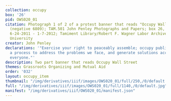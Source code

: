 ```yaml
---
collection: occupy
box: '26'
pid: OWS020_01
citation: Photograph 1 of 2 of a protest banner that reads "Occupy Wall Street," 2011
  (negative 6809); TAM.501 John Penley Photographs and Papers; box 26, folder Negatives
  6-24-2011 - 1-7-2012; Tamiment Library/Robert F. Wagner Labor Archives, New York
  University
creator: John Penley
declarations: '"Exercise your right to peaceably assemble; occupy public space;  create
  a process to address the problems we face, and generate solutions accessible to
  everyone."'
description: Two part banner that reads Occupy Wall Street
themes: Grassroots Organizing and Mutual Aid
order: '032'
layout: occupy_item
thumbnail: "/img/derivatives/iiif/images/OWS020_01/full/250,/0/default.jpg"
full: "/img/derivatives/iiif/images/OWS020_01/full/1140,/0/default.jpg"
manifest: "/img/derivatives/iiif/OWS020_01/manifest.json"
---
```

